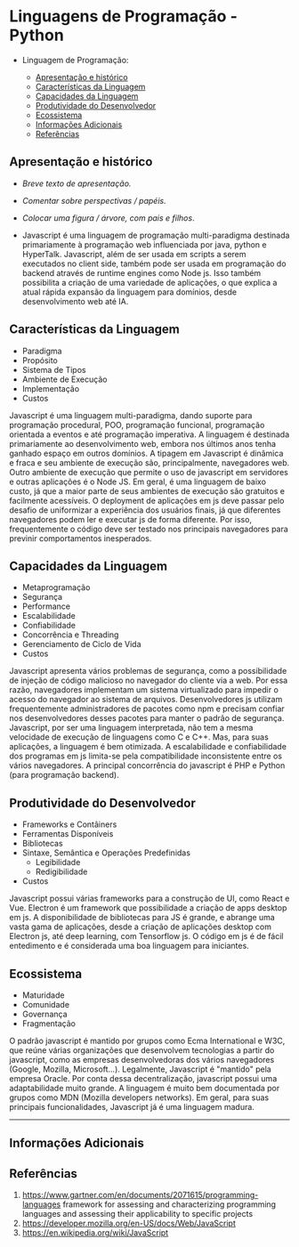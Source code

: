 <!--
Recomendações:
1. A
2. B

Contribuidores:
+ Kenia e Luiz
+ Mauricio Santiago, Gustavo Santos, Matheus Novais, Ivens Joris, Matheus Silva
+ Álvaro Souza Oliveira; Carlos Mosselman Cabral Neto; Thiago Vieira Souza Andrade; Caio Nery Matos Santos; Vanessa Machado Araújo
+ Daniel

Fontes:
+ Criação do TOC
  + [Table of contents generated with markdown-toc](http://ecotrust-canada.github.io/markdown-toc/)
---

--> 

# Linguagens de Programação -  Python

+ Linguagem de Programação: <Javascript>

  * [Apresentação e histórico](#apresenta--o-e-hist-rico)
  * [Características da Linguagem](#caracter-sticas-da-linguagem)
  * [Capacidades da Linguagem](#capacidades-da-linguagem)
  * [Produtividade do Desenvolvedor](#produtividade-do-desenvolvedor)
  * [Ecossistema](#ecossistema)
  * [Informações Adicionais](#informa--es-adicionais)
  * [Referências](#refer-ncias)

## Apresentação e histórico
  + _Breve texto de apresentação._
  + _Comentar sobre perspectivas / papéis._
  + _Colocar uma figura / árvore, com pais e filhos_.

  + Javascript é uma linguagem de programação multi-paradigma destinada primariamente à programação web influenciada por java, python e HyperTalk. Javascript, além de ser usada em scripts a serem executados no client side, também pode ser usada em programação do backend através de runtime engines como Node js. Isso também possibilita a criação de uma variedade de aplicações, o que explica a atual rápida expansão da linguagem para domínios, desde desenvolvimento web até IA. 

## Características da Linguagem
  + Paradigma
  + Propósito
  + Sistema de Tipos
  + Ambiente de Execução
  + Implementação
  + Custos 

  Javascript é uma linguagem multi-paradigma, dando suporte para programação procedural, POO, programação funcional, programação orientada a eventos e até programação imperativa. A linguagem é destinada primariamente ao desenvolvimento web, embora nos últimos anos tenha ganhado espaço em outros domínios. A tipagem em Javascript é dinâmica e fraca e seu ambiente de execução são, principalmente, navegadores web. Outro ambiente de execução que permite o uso de javascript em servidores e outras aplicações é o Node JS. Em geral, é uma linguagem de baixo custo, já que a maior parte de seus ambientes de execução são gratuitos e facilmente acessíveis. O deployment de aplicações em js deve passar pelo desafio de uniformizar a experiência dos usuários finais, já que diferentes navegadores podem ler e executar js de forma diferente. Por isso, frequentemente o código deve ser testado nos principais navegadores para previnir comportamentos inesperados.



## Capacidades da Linguagem
  + Metaprogramação
  + Segurança 
  + Performance
  + Escalabilidade
  + Confiabilidade
  + Concorrência e Threading 
  + Gerenciamento de Ciclo de Vida
  + Custos

  Javascript apresenta vários problemas de segurança, como a possibilidade de injeção de código malicioso no navegador do cliente via a web. Por essa razão, navegadores implementam um sistema virtualizado para impedir o acesso do navegador ao sistema de arquivos. Desenvolvedores js utilizam frequentemente administradores de pacotes como npm e precisam confiar nos desenvolvedores desses pacotes para manter o padrão de segurança. Javascript, por ser uma linguagem interpretada, não tem a mesma velocidade de execução de linguagens como C e C++. Mas, para suas aplicações, a linguagem é bem otimizada. A escalabilidade e confiabilidade dos programas em js limita-se pela compatibilidade inconsistente entre os vários navegadores. A principal concorrência do javascript é PHP e Python (para programação backend). 




## Produtividade do Desenvolvedor
  + Frameworks e Contâiners
  + Ferramentas Disponíveis
  + Bibliotecas
  + Sintaxe, Semântica e Operações Predefinidas
    + Legibilidade
    + Redigibilidade
  + Custos 

  Javascript possui várias frameworks para a construção de UI, como React e Vue. Electron é um framework que possibilidade a criação de apps desktop em js. A disponibilidade de bibliotecas para JS é grande, e abrange uma vasta gama de aplicações, desde a criação de aplicações desktop com Electron js, até deep learning, com Tensorflow js. O código em js é de fácil entedimento e é considerada uma boa linguagem para iniciantes.

## Ecossistema
  + Maturidade
  + Comunidade
  + Governança
  + Fragmentação

  O padrão javascript é mantido por grupos como Ecma International e W3C, que reúne várias organizações que desenvolvem tecnologias a partir do javascript, como as empresas desenvolvedoras dos vários navegadores (Google, Mozilla, Microsoft...). Legalmente, Javascript é "mantido" pela empresa Oracle. Por conta dessa decentralização, javascript possui uma adaptabilidade muito grande. A linguagem é muito bem documentada por grupos como MDN (Mozilla developers networks). Em geral, para suas principais funcionalidades, Javascript já é uma linguagem madura.

---

## Informações Adicionais


## Referências 

1. https://www.gartner.com/en/documents/2071615/programming-languages 
framework for assessing and characterizing programming languages and assessing their applicability to specific projects
2. https://developer.mozilla.org/en-US/docs/Web/JavaScript
3. https://en.wikipedia.org/wiki/JavaScript


